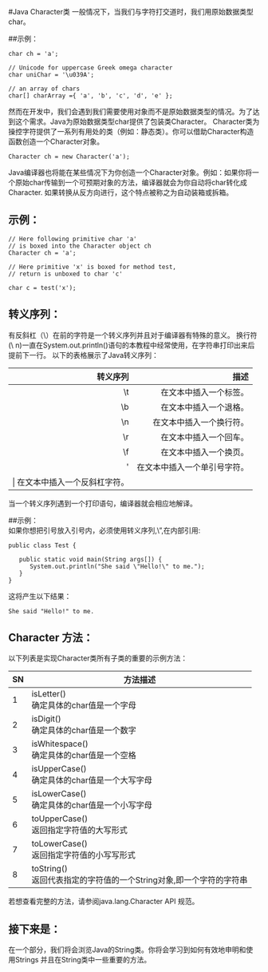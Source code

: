 #Java Character类
一般情况下，当我们与字符打交道时，我们用原始数据类型char。 

##示例：
```
char ch = 'a';

// Unicode for uppercase Greek omega character
char uniChar = '\u039A'; 

// an array of chars
char[] charArray ={ 'a', 'b', 'c', 'd', 'e' };
```
然而在开发中，我们会遇到我们需要使用对象而不是原始数据类型的情况。为了达到这个需求。Java为原始数据类型char提供了包装类Character。
Character类为操控字符提供了一系列有用处的类（例如：静态类）。你可以借助Character构造函数创造一个Character对象。  
```
Character ch = new Character('a');
```
Java编译器也将能在某些情况下为你创造一个Character对象。例如：如果你将一个原始char传输到一个可预期对象的方法，编译器就会为你自动将char转化成Character. 如果转换从反方向进行，这个特点被称之为自动装箱或拆箱。

## 示例：
```
// Here following primitive char 'a'
// is boxed into the Character object ch
Character ch = 'a';

// Here primitive 'x' is boxed for method test,
// return is unboxed to char 'c'

char c = test('x');
```
## 转义序列：

有反斜杠（\）在前的字符是一个转义序列并且对于编译器有特殊的意义。
换行符(\ n)一直在System.out.println()语句的本教程中经常使用，在字符串打印出来后提前下一行。
以下的表格展示了Java转义序列：  

|转义序列|	描述|
|-------:|------:|
|\t	|在文本中插入一个标签。|
|\b	|在文本中插入一个退格。|
|\n	|在文本中插入一个换行符。|
|\r	|在文本中插入一个回车。|
|\f	|在文本中插入一个换页。|
|\'	|在文本中插入一个单引号字符。|
|\\|	在文本中插入一个反斜杠字符。|

当一个转义序列遇到一个打印语句，编译器就会相应地解译。

##示例：  
如果你想把引号放入引号内，必须使用转义序列,\”,在内部引用:  
```
public class Test {

   public static void main(String args[]) {
      System.out.println("She said \"Hello!\" to me.");
   }
}
```
这将产生以下结果：  
```
She said "Hello!" to me.
```
## Character 方法：  
以下列表是实现Character类所有子类的重要的示例方法： 

|SN   |	方法描述|
|------|------|
|1	|isLetter() <br> 确定具体的char值是一个字母|
|2	|isDigit()  <br> 确定具体的char值是一个数字|
|3	|isWhitespace()<br>确定具体的char值是一个空格|
|4  |isUpperCase()<br>确定具体的char值是一个大写字母|
|5	|isLowerCase()<br>确定具体的char值是一个小写字母|
|6	|toUpperCase()<br>返回指定字符值的大写形式|
|7  |toLowerCase()<br>返回指定字符值的小写写形式|
|8	|toString()<br>返回代表指定的字符值的一个String对象,即一个字符的字符串|

若想查看完整的方法，请参阅java.lang.Character API 规范。  

## 接下来是：  
在一个部分，我们将会浏览Java的String类。你将会学习到如何有效地申明和使用Strings 并且在String类中一些重要的方法。
